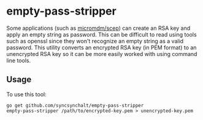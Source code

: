 # empty-pass-stripper

Some applications (such as
[micromdm/scep](https://github.com/micromdm/scep)) can create an RSA
key and apply an empty string as password.  This can be difficult to
read using tools such as openssl since they won't recognize an empty
string as a valid password.  This utility converts an encrypted RSA key
(in PEM format) to an unencrypted RSA key so it can be more easily worked
with using command line tools.

## Usage

To use this tool:

```
go get github.com/syncsynchalt/empty-pass-stripper
empty-pass-stripper /path/to/encrypted-key.pem > unencrypted-key.pem
```
